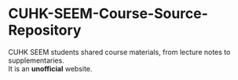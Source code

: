 # CUHK-SEEM-Course-Source-Repository
CUHK SEEM students shared course materials, from lecture notes to  supplementaries.
<br />
It is an **unofficial** website.
